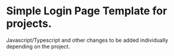 # Simple Login Page Template for projects.

 Javascript/Typescript and other changes to be added individually depending on the project.
